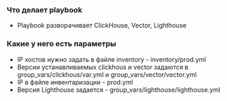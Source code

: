 ### Что делает playbook
- Playbook разворачивает ClickHouse, Vector, Lighthouse

### Какие у него есть параметры 
- IP хостов нужно задать в файле inventory - inventory/prod.yml
- Версии устанавливаемых clickhous и vector задаются в group_vars/clickhous/var.yml и group_vars/vector/vector.yml
- IP в файле инвентаризации - prod.yml
- Версия Lighthouse задается - group_vars/lighthouse/lighthouse.yml
